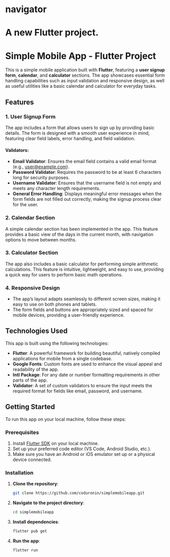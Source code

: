 # navigator

A new Flutter project.
=======
# Simple Mobile App - Flutter Project

This is a simple mobile application built with **Flutter**, featuring a **user signup form**, **calendar**, and **calculator** sections. The app showcases essential form handling capabilities such as input validation and responsive design, as well as useful utilities like a basic calendar and calculator for everyday tasks.

## Features

### 1. **User Signup Form**
The app includes a form that allows users to sign up by providing basic details. The form is designed with a smooth user experience in mind, featuring clear field labels, error handling, and field validation. 

#### Validators:
- **Email Validator**: Ensures the email field contains a valid email format (e.g., user@example.com).
- **Password Validator**: Requires the password to be at least 6 characters long for security purposes.
- **Username Validator**: Ensures that the username field is not empty and meets any character length requirements.
- **General Error Handling**: Displays meaningful error messages when the form fields are not filled out correctly, making the signup process clear for the user.

### 2. **Calendar Section**
A simple calendar section has been implemented in the app. This feature provides a basic view of the days in the current month, with navigation options to move between months.

### 3. **Calculator Section**
The app also includes a basic calculator for performing simple arithmetic calculations. This feature is intuitive, lightweight, and easy to use, providing a quick way for users to perform basic math operations.

### 4. **Responsive Design**
- The app’s layout adapts seamlessly to different screen sizes, making it easy to use on both phones and tablets.
- The form fields and buttons are appropriately sized and spaced for mobile devices, providing a user-friendly experience.

## Technologies Used

This app is built using the following technologies:
- **Flutter**: A powerful framework for building beautiful, natively compiled applications for mobile from a single codebase.
- **Google Fonts**: Custom fonts are used to enhance the visual appeal and readability of the app.
- **Intl Package**: For any date or number formatting requirements in other parts of the app.
- **Validator**: A set of custom validators to ensure the input meets the required format for fields like email, password, and username.

## Getting Started

To run this app on your local machine, follow these steps:

### Prerequisites

1. Install [Flutter SDK](https://flutter.dev/docs/get-started/install) on your local machine.
2. Set up your preferred code editor (VS Code, Android Studio, etc.).
3. Make sure you have an Android or iOS emulator set up or a physical device connected.

### Installation

1. **Clone the repository**:
   ```bash
   git clone https://github.com/coduronin/simplemobileapp.git
   ```

2. **Navigate to the project directory**:
   ```bash
   cd simplemobileapp
   ```

3. **Install dependencies**:
   ```bash
   flutter pub get
   ```

4. **Run the app**:
   ```bash
   flutter run
   ```
